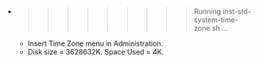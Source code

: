 * >>>>>>>>> Running inst-std-system-time-zone.sh ...
  * Insert Time Zone menu in Administration.
  * Disk size = 3628632K. Space Used = 4K.
